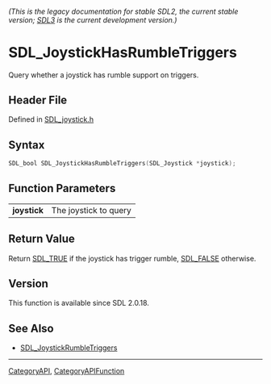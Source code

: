 ###### (This is the legacy documentation for stable SDL2, the current stable version; [SDL3](https://wiki.libsdl.org/SDL3/) is the current development version.)
# SDL_JoystickHasRumbleTriggers

Query whether a joystick has rumble support on triggers.

## Header File

Defined in [SDL_joystick.h](https://github.com/libsdl-org/SDL/blob/SDL2/include/SDL_joystick.h)

## Syntax

```c
SDL_bool SDL_JoystickHasRumbleTriggers(SDL_Joystick *joystick);

```

## Function Parameters

|                  |                       |
| ---------------- | --------------------- |
| **joystick**     | The joystick to query |

## Return Value

Return [SDL_TRUE](SDL_TRUE) if the joystick has trigger rumble,
[SDL_FALSE](SDL_FALSE) otherwise.

## Version

This function is available since SDL 2.0.18.

## See Also

- [SDL_JoystickRumbleTriggers](SDL_JoystickRumbleTriggers)

----
[CategoryAPI](CategoryAPI), [CategoryAPIFunction](CategoryAPIFunction)

